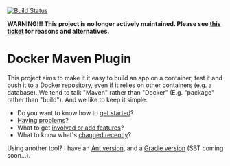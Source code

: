 [![Build Status](https://travis-ci.org/alexec/docker-maven-plugin.svg?branch=master)](https://travis-ci.org/alexec/docker-maven-plugin)
<!--
[![Circle CI](https://circleci.com/gh/alexec/docker-maven-plugin.svg?style=svg)](https://circleci.com/gh/alexec/docker-maven-plugin)
-->


**WARNING!!! This project is no longer actively maintained. Please see [this ticket](https://github.com/alexec/docker-maven-plugin/issues/118) for reasons and alternatives.**


Docker Maven Plugin
===

This project aims to make it it easy to build an app on a container, test it and push it to a Docker repository, even if it relies on other containers (e.g. a database). 
We tend to talk "Maven" rather than "Docker" (E.g. "package" rather than "build"). And we like to keep it simple.

* Do you want to know how to [get started](USAGE.md)?
* [Having problems](DEBUG.md)?
* What to get [involved or add features](CONTRIBUTING.md)? 
* What to know what's [changed recently](CHANGELOG.md)?

Using another tool? I have an [Ant version](https://github.com/alexec/docker-ant-tasks), and a [Gradle version](https://github.com/alexec/docker-gradle-plugin) (SBT coming soon...).

<!--
There are [4 popular plugins](COMPETITORS.md) you might wish to look at.
-->
